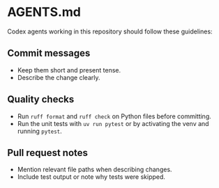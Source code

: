 # AGENTS.md

Codex agents working in this repository should follow these guidelines:

## Commit messages
- Keep them short and present tense.
- Describe the change clearly.

## Quality checks
- Run `ruff format` and `ruff check` on Python files before committing.
- Run the unit tests with `uv run pytest` or by activating the venv and running `pytest`.

## Pull request notes
- Mention relevant file paths when describing changes.
- Include test output or note why tests were skipped.
